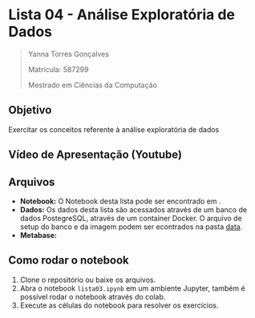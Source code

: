 # Lista 04 - Análise Exploratória de Dados

>Yanna Torres Gonçalves
>
>Matrícula: 587299
>
>Mestrado em Ciências da Computação

## Objetivo
Exercitar os conceitos referente à análise exploratória de dados

## Vídeo de Apresentação (Youtube)


## Arquivos

- **Notebook:** O Notebook desta lista pode ser encontrado em .
- **Dados:** Os dados desta lista são acessados através de um banco de dados PostegreSQL, através de um container Docker. O arquivo de setup do banco e da imagem podem ser econtrados na pasta [data](data/).
- **Metabase:**

## Como rodar o notebook
1. Clone o repositório ou baixe os arquivos.
2. Abra o notebook `lista03.ipynb` em um ambiente Jupyter, também é possível rodar o notebook através do colab.
3. Execute as células do notebook para resolver os exercícios.
